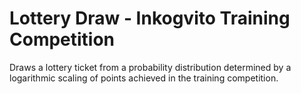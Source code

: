 # Lottery Draw - Inkogvito Training Competition
Draws a lottery ticket from a probability distribution determined by a logarithmic scaling of points achieved in the training competition.
